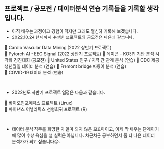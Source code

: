 ## 프로젝트 / 공모전 / 데이터분석 연습 기록들을 기록할 생각입니다.  

- 아직 배우는 과정이고 경험이 적지만 그래도 열심히 기록해 보겠습니다.
- 2022.10.24 현재까지 수행한 프로젝트와 공모전은 다음과 같습니다.<br>  


🚩 Cardio Vascular Data Mining (2022 상반기 프로젝트)  
🚩 Pytorch AI - EEG Signal (2022 상반기 프로젝트)
🚩 데이콘 - KOSPI 기반 분석 시각화 경진대회 (공모전)
🚩 United States 인구 / 지역 간 관계 분석 (연습)
🚩 CDC 제공 생년월일 데이터 분석 (연습)
🚩 Fremont bridge 따릉이 분석 (연습)  
🚩 COVID-19 데이터 분석 (연습)  

<br>  

- 2022년도 하반기 프로젝트 일정은 다음과 같습니다.  

🚩 바이오인포메틱스 프로젝트 (Linux)  
🚩 파이낸스 어낼리틱스 선형회귀 프로젝트 (R)  

<br>  

- 데이터 분석 직무를 희망한 지 얼마 되지 않은 꼬꼬마이고, 이제 막 배우는 단계이기에 많이 수상 욕심을 낼 실력은 아닙니다. 차근차근 공부하면서 좀 더 나은 데이터 분석가가 되고 싶습니다😊.

